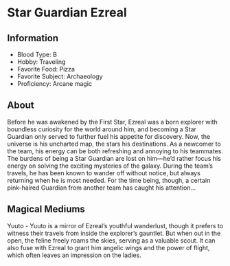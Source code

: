 # Star Guardian Ezreal

## Information
- Blood Type: B
- Hobby: Traveling
- Favorite Food: Pizza
- Favorite Subject: Archaeology
- Proficiency: Arcane magic

## About
Before he was awakened by the First Star, Ezreal was a born explorer with 
boundless curiosity for the world around him, and becoming a Star Guardian only 
served to further fuel his appetite for discovery. Now, the universe is his 
uncharted map, the stars his destinations. As a newcomer to the team, his 
energy can be both refreshing and annoying to his teammates. The burdens of 
being a Star Guardian are lost on him—he’d rather focus his energy on solving 
the exciting mysteries of the galaxy. During the team’s travels, he has been 
known to wander off without notice, but always returning when he is most 
needed. For the time being, though, a certain pink-haired Guardian from another 
team has caught his attention...

## Magical Mediums
Yuuto - Yuuto is a mirror of Ezreal’s youthful wanderlust, though it prefers to 
witness their travels from inside the explorer’s gauntlet. But when out in the 
open, the feline freely roams the skies, serving as a valuable scout. It can 
also fuse with Ezreal to grant him angelic wings and the power of flight, which 
often leaves an impression on the ladies.